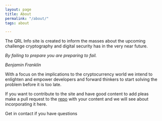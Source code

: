 ```yaml
---
layout: page
title: About
permalink: "/about/"
tags: about

---
```

The QRL Info site is created to inform the masses about the upcoming challenge cryptography and digital security has in the very near future.

 _By failing to prepare you are preparing to fail._

_Benjamin Franklin_

With a focus on the implications to the cryptocurrency world we intend to enlighten and empower developers and forward thinkers to start solving the problem before it is too late.

If you want to contribute to the site and have good content to add pleas make a pull request to the [repo](https://github.com/fr1t2/theqrl.info "TheQRL.info Repo") with your content and we will see about incorporating it here.

Get in contact if you have questions